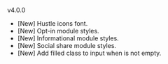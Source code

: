 v4.0.0
- [New] Hustle icons font.
- [New] Opt-in module styles.
- [New] Informational module styles.
- [New] Social share module styles.
- [New] Add filled class to input when is not empty.